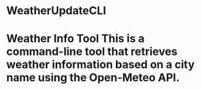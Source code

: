 # WeatherUpdateCLI
# Weather Info Tool  This is a command-line tool that retrieves weather information based on a city name using the Open-Meteo API.
